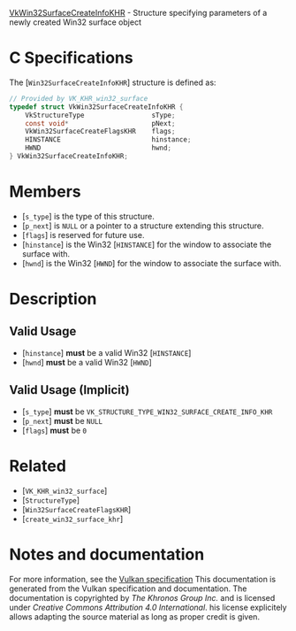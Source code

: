 [VkWin32SurfaceCreateInfoKHR](https://www.khronos.org/registry/vulkan/specs/1.3-extensions/man/html/VkWin32SurfaceCreateInfoKHR.html) - Structure specifying parameters of a newly created Win32 surface object

# C Specifications
The [`Win32SurfaceCreateInfoKHR`] structure is defined as:
```c
// Provided by VK_KHR_win32_surface
typedef struct VkWin32SurfaceCreateInfoKHR {
    VkStructureType                 sType;
    const void*                     pNext;
    VkWin32SurfaceCreateFlagsKHR    flags;
    HINSTANCE                       hinstance;
    HWND                            hwnd;
} VkWin32SurfaceCreateInfoKHR;
```

# Members
- [`s_type`] is the type of this structure.
- [`p_next`] is `NULL` or a pointer to a structure extending this structure.
- [`flags`] is reserved for future use.
- [`hinstance`] is the Win32 [`HINSTANCE`] for the window to associate the surface with.
- [`hwnd`] is the Win32 [`HWND`] for the window to associate the surface with.

# Description
## Valid Usage
-  [`hinstance`] **must**  be a valid Win32 [`HINSTANCE`]
-  [`hwnd`] **must**  be a valid Win32 [`HWND`]

## Valid Usage (Implicit)
-  [`s_type`] **must**  be `VK_STRUCTURE_TYPE_WIN32_SURFACE_CREATE_INFO_KHR`
-  [`p_next`] **must**  be `NULL`
-  [`flags`] **must**  be `0`

# Related
- [`VK_KHR_win32_surface`]
- [`StructureType`]
- [`Win32SurfaceCreateFlagsKHR`]
- [`create_win32_surface_khr`]

# Notes and documentation
For more information, see the [Vulkan specification](https://www.khronos.org/registry/vulkan/specs/1.3-extensions/html/vkspec.html)
This documentation is generated from the Vulkan specification and documentation.
The documentation is copyrighted by *The Khronos Group Inc.* and is licensed under *Creative Commons Attribution 4.0 International*.
his license explicitely allows adapting the source material as long as proper credit is given.
        